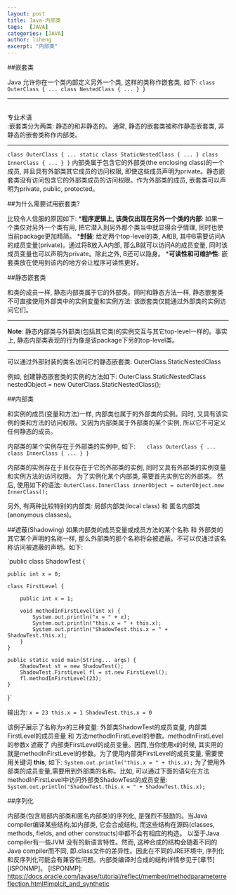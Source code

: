 ```yaml
---
layout: post
title: Java-内部类
tags:  [JAVA]
categories: [JAVA]
author: liheng
excerpt: "内部类"
---
```

##嵌套类

Java 允许你在一个类内部定义另外一个类, 这样的类称作嵌套类, 如下:
`class OuterClass {
    ...
    class NestedClass {
        ...
    }
}`

***
<br>专业术语</br>:嵌套类分为两类: 静态的和非静态的。 通常, 静态的嵌套类被称作静态嵌套类, 非静态的嵌套类称作内部类。
***

`class OuterClass {
    ...
    static class StaticNestedClass {
        ...
    }
    class InnerClass {
        ...
    }
}`
内部类属于包含它的外部类(the enclosing class)的一个成员, 并且具有外部类其它成员的访问权限, 即使这些成员声明为private。静态嵌套类没有访问包含它的外部类成员的访问权限。作为外部类的成员, 嵌套类可以声明为private, public, protected。


##为什么需要试用嵌套类?

比较令人信服的原因如下:
*<strong>程序逻辑上, 该类仅出现在另外一个类的内部</strong>: 如果一个类仅对另外一个类有用, 把它潜入到另外那个类当中就显得合乎情理, 同时也使当前package更加精简。
*<strong>封装</strong>: 给定两个top-level的类, A和B, 其中B需要访问A的成员变量(private)。通过将B放入A内部, 那么B就可以访问A的成员变量, 同时该成员变量也可以声明为private。除此之外, B还可以隐身。
*<strong>可读性和可维护性</strong>: 嵌套类放在使用到该内的地方会让程序可读性更好。

##静态嵌套类

和类的成员一样, 静态内部类属于它的外部类。同时和静态方法一样, 静态嵌套类不可直接使用外部类中的实例变量和实例方法: 该嵌套类仅能通过外部类的实例访问它们。

***
<strong>Note</strong>: 静态内部类与外部类(包括其它类)的实例交互与其它top-level一样的。事实上, 静态内部类表现的行为像是该package下另的top-level类。
***

可以通过外部封装的类名访问它的静态嵌套类:
  OuterClass.StaticNestedClass

例如, 创建静态嵌套类的实例的方法如下:
  OuterClass.StaticNestedClass nestedObject = new OuterClass.StaticNestedClass();

##内部类

和实例的成员(变量和方法)一样, 内部类也属于的外部类的实例。同时, 又具有该实例的类和方法的访问权限。又因为内部类属于外部类的某个实例, 所以它不可定义任何静态的成员。

内部类的某个实例存在于外部类的实例中, 如下:
`   class OuterClass {
        ...
        class InnerClass {
            ...
        }
}`

内部类的实例存在于且仅存在于它的外部类的实例, 同时又具有外部类的实例变量和实例方法的访问权限。
为了实例化某个内部类, 需要首先实例它的外部类。 然后, 使用如下的语法:
    `OuterClass.InnerClass innerObject = outerObject.new InnerClass();`

另外, 有两种比较特别的内部类: 局部内部类(local class) 和 匿名内部类(anonymous classes)。

##遮蔽(Shadowing)
如果内部类的成员变量或成员方法的某个名称 和 外部类的其它某个声明的名称一样, 那么外部类的那个名称将会被遮蔽。不可以仅通过该名称访问被遮蔽的声明。如下:

`public class ShadowTest {

    public int x = 0;

    class FirstLevel {

        public int x = 1;

        void methodInFirstLevel(int x) {
            System.out.println("x = " + x);
            System.out.println("this.x = " + this.x);
            System.out.println("ShadowTest.this.x = " + ShadowTest.this.x);
        }
    }

    public static void main(String... args) {
        ShadowTest st = new ShadowTest();
        ShadowTest.FirstLevel fl = st.new FirstLevel();
        fl.methodInFirstLevel(23);
    }
}`

输出为:
`x = 23
this.x = 1
ShadowTest.this.x = 0`

该例子展示了名称为x的三种变量: 外部类ShadowTest的成员变量, 内部类FirstLevel的成员变量 和 方法methodInFirstLevel的参数。methodInFirstLevel的参数x 遮蔽了 内部类FirstLevel的成员变量。因而,当你使用x的时候, 其实用的就是methodInFirstLevel的参数。为了使用内部类FirstLevel的成员变量, 需要使用关键词 **this**, 如下:
    `System.out.println("this.x = " + this.x);`
为了使用外部类的成员变量,需要用到外部类的名称。比如, 可以通过下面的语句在方法methodInFirstLevel中访问外部类ShadowTest的成员变量:
    `System.out.println("ShadowTest.this.x = " + ShadowTest.this.x);`


##序列化

内部类(包含局部内部类和匿名内部类)的序列化, 是强烈不鼓励的。当Java compiler编译某些结构,如内部类, 它会合成结构,
而这些结构在源码(classes, methods, fields, and other constructs)中都不会有相应的构造。 以至于Java compiler有一些JVM
没有的新语言特性。然而, 这种合成的结构会随着不同的Java compiler而不同, 即.class文件的差异性。因此在不同的JRE环境中, 序列化
和反序列化可能会有兼容性问题。内部类编译时合成的结构详情参见于[章节][ISPONMP]。
[ISPONMP]: https://docs.oracle.com/javase/tutorial/reflect/member/methodparameterreflection.html#implcit_and_synthetic
